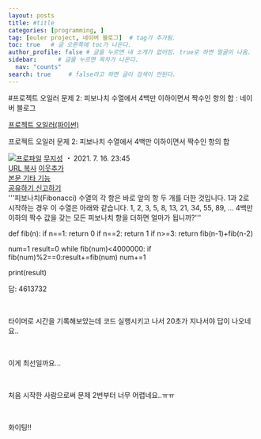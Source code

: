 ```yaml
---
layout: posts
title: #title
categories: [programming, ]
tag: [euler project, 네이버 블로그]  # tag가 추가됨.
toc: true   # 글 오른쪽에 toc가 나온다.
author_profile: false # 글을 누르면 내 소개가 없어짐. true로 하면 얼굴이 나옴.
sidebar:      # 글을 누르면 목차가 나온다.
  nav: "counts" 
search: true     # false라고 하면 글이 검색이 안된다.
---
```

#프로젝트 오일러 문제 2: 피보나치 수열에서 4백만 이하이면서 짝수인 항의 합 : 네이버 블로그
<div class="wrap_rabbit pcol2 _param(1) _postViewArea222434268168" id="post-view222434268168">
<!-- Rabbit HTML --><div class="se-viewer se-theme-default" lang="ko-KR">
<!-- SE_DOC_HEADER_START -->
<div class="se-component se-documentTitle se-l-default" id="SE-b30bbf39-3cf2-4a84-bc79-94734415bc41">
<div class="se-component-content">
<div class="se-section se-section-documentTitle se-l-default se-section-align-left">
<!-- -->
<div class="blog2_series">
<a class="pcol2" href="/PostList.naver?blogId=wys000112&amp;categoryNo=10&amp;from=postList" onclick="nclk_v2(this,'pst.category','','');">프로젝트 오일러(파이썬)</a>
</div>
<div class="pcol1">
<!-- -->
<div class="se-module se-module-text se-title-text">
<p class="se-text-paragraph se-text-paragraph-align-" id="SE-24690310-0510-4d44-a29f-4447eed72477" style=""><span class="se-fs- se-ff-" id="SE-ba3e594b-22d3-4863-840d-d86369aff43f" style=""><!-- -->프로젝트 오일러 문제 2: <!-- --></span><span class="se-fs-fs32 se-ff-nanumgothic" id="SE-024e56c9-ee9a-423f-bf23-db2bccc4fa20" style=""><!-- -->피보나치 수열에서 4백만 이하이면서 짝수인 항의 합<!-- --></span></p> </div>
<!-- -->
</div>
<div class="blog2_container">
<span class="writer">
<span class="area_profile"><a class="link" href="https://blog.naver.com/wys000112" onclick="nclk_v2(this,'pst.profile','','');" target="_top"><img alt="프로파일" class="img" src="https://blogpfthumb-phinf.pstatic.net/MjAyMjA1MjVfMTA0/MDAxNjUzNDcxMTU4NTkw.MKx5XZzKhkVnSwLw5O1NM-J45hdDNIrADB_V9VVQBOAg.OkL09v5VWJCO9xIBu4VTEzVASngUXGDvkf4D_exCZsEg.PNG.wys000112/%EB%AC%B4%EC%A7%80%EC%84%B1.png/%25EB%25AC%25B4%25EC%25A7%2580%25EC%2584%25B1.png?type=s1"/></a></span>
<span class="nick"><a class="link pcol2" href="https://blog.naver.com/wys000112" onclick="nclk_v2(this,'pst.username','','');" target="_top">무지성</a></span>
</span>
<i class="dot"> ・ </i>
<span class="se_publishDate pcol2">2021. 7. 16. 23:45</span>
</div>
<div class="blog2_post_function">
<a class="url pcol2 _setClipboard _returnFalse _se3copybtn _transPosition" href="#" id="copyBtn_222434268168" style="cursor:pointer;" title="https://blog.naver.com/wys000112/222434268168">URL 복사</a>
<a class="btn_buddy btn_addbuddy pcol2 _buddy_popup_btn _returnFalse" href="#" onclick="nclk_v2(this,'pst.addnei','','');"><i class="ico"></i> 이웃추가<i class="aline"></i></a>
<div class="overflow_menu">
<a area-expanded="false" area-haspopup="true" class="btn_overflow_menu _open_overflowmenu pcol2 _param(222434268168) _returnFalse" href="#" role="button"><span class="blind">본문 기타 기능</span></a>
<div area-hidden="true" class="lyr_overflow_menu" id="overflowmenu-222434268168">
<a class="naver-splugin btn_splugin share _title_share" data-canonical-url="https://blog.naver.com/wys000112/222434268168" data-likecontentsid="wys000112_222434268168" data-likeserviceid="BLOG" data-logdomain="https://proxy.blog.naver.com/spi/v1/api/shareLog" data-me-display="off" data-oninitialize="splugin_oninitialize(1);" data-option="{baseElement:'_title_spiButton', layerPosition:'outside-bottom', align:'right', marginLeft:0, marginTop:4}" data-style="unity" data-url="https://blog.naver.com/wys000112/222434268168" href="#" id="_title_spiButton" onclick="return false;">
                   공유하기
                <span class="ico_share _title_share_icon"></span>
</a>
<a class="_report _param(https://srp2.naver.com/report?svc=BLG&amp;exit=close&amp;ctype=AA01&amp;cwriterenc=oDpK44zNjb2kvJ%2FnnsnpvRN6a3Zl%2BksvcNeEKG8sQNc%3D&amp;ctitle=%ED%94%84%EB%A1%9C%EC%A0%9D%ED%8A%B8%20%EC%98%A4%EC%9D%BC%EB%9F%AC%20%EB%AC%B8%EC%A0%9C%202%3A%20%ED%94%BC%EB%B3%B4%EB%82%98%EC%B9%98%20%EC%88%98%EC%97%B4%EC%97%90%EC%84%9C%204%EB%B0%B1%EB%A7%8C%20%EC%9D%B4%ED%95%98%EC%9D%B4%EB%A9%B4%EC%84%9C%20%EC%A7%9D%EC%88%98%EC%9D%B8%20%ED%95%AD%EC%9D%98%20%ED%95%A9&amp;cwriter=wys0*****&amp;dark=disable&amp;memtype=Y&amp;env=pc&amp;cnickname=wys0*****&amp;vsvc=BLG&amp;cid=wys000112%40%4051896191%40%40mylog%40%40222434268168) _returnFalse" href="#">신고하기<span class="ico_report"></span></a>
</div>
</div>
<input alt="url" class="copyTargetUrl" style="display:none;" title="URL 복사" type="text" value="https://blog.naver.com/wys000112/222434268168"/>
</div>
<!-- -->
</div>
</div>
</div>
<!-- B2C 상품 -->
<!-- _BLOG_CONTENTS_HEADER_TAIL -->
<!-- SE_DOC_HEADER_END -->
<div class="se-main-container">
<div class="se-component se-code se-l-code_stripe" id="SE-dca27e4f-3746-4c66-a47c-411abe31235a">
<div class="se-component-content">
<div class="se-section se-section-code se-l-code_stripe">
<div class="se-module se-module-code se-fs-fs13">
<div class="se-code-source">
<div class="__se_code_view language-javascript">'''피보나치(Fibonacci) 수열의 각 항은 바로 앞의 항 두 개를 더한 것입니다.
1과 2로 시작하는 경우 이 수열은 아래와 같습니다.
1, 2, 3, 5, 8, 13, 21, 34, 55, 89, ...
4백만 이하의 짝수 값을 갖는 모든 피보나치 항을 더하면 얼마가 됩니까?'''

def fib(n):
    if n==1: return 0
    if n==2: return 1
    if n&gt;=3: return fib(n-1)+fib(n-2)

num=1
result=0
while fib(num)&lt;4000000:
    if fib(num)%2==0:result+=fib(num)
    num+=1

print(result)</div>
</div>
</div>
</div>
</div>
<script class="__se_module_data" data-module='{"type":"v2_code", "id" : "SE-dca27e4f-3746-4c66-a47c-411abe31235a"}' type="text/data"></script>
</div> <div class="se-component se-text se-l-default" id="SE-66a94fd5-0761-4456-9bf0-e341f29fd970">
<div class="se-component-content">
<div class="se-section se-section-text se-l-default">
<div class="se-module se-module-text">
<!-- SE-TEXT { --><p class="se-text-paragraph se-text-paragraph-align-" id="SE-9788c187-cba6-4a7c-ac40-e064dee964b5" style=""><span class="se-fs- se-ff-" id="SE-c5d4ebc4-4e9f-4671-8a3d-8e0f8bd21fed" style="">답: 4613732</span></p><!-- } SE-TEXT --><!-- SE-TEXT { --><p class="se-text-paragraph se-text-paragraph-align-" id="SE-4fbe4f0b-9bbd-465e-a1bd-0b3ed0cedd32" style=""><span class="se-fs- se-ff-" id="SE-69028770-4fa0-4271-b3c1-9b2eb8eaac68" style="">​</span></p><!-- } SE-TEXT --><!-- SE-TEXT { --><p class="se-text-paragraph se-text-paragraph-align-" id="SE-f84a662f-7be4-4981-b2a9-21a04e0a11ce" style=""><span class="se-fs- se-ff-" id="SE-4db5795b-f4da-49be-b2ab-2fd7f369ba08" style="">타이머로 시간을 기록해보았는데 코드 실행시키고 나서 20초가 지나서야 답이 나오네요..</span></p><!-- } SE-TEXT --><!-- SE-TEXT { --><p class="se-text-paragraph se-text-paragraph-align-" id="SE-aba42c2b-5d8c-4cd4-aae9-1cc18ade3ccd" style=""><span class="se-fs- se-ff-" id="SE-da83884a-5749-4eed-9ce8-e4e952a53f46" style="">​</span></p><!-- } SE-TEXT --><!-- SE-TEXT { --><p class="se-text-paragraph se-text-paragraph-align-" id="SE-12d4c57b-7b17-451c-9312-483060b5c66b" style=""><span class="se-fs- se-ff-" id="SE-b64fd41b-c989-4568-8400-c7c35ee74953" style="">이게 최선일까요...</span></p><!-- } SE-TEXT --><!-- SE-TEXT { --><p class="se-text-paragraph se-text-paragraph-align-" id="SE-5a09e25e-7c26-4997-8ff6-de66cb605e25" style=""><span class="se-fs- se-ff-" id="SE-a0ef90ca-74ea-4e64-9b9a-960a11f709c6" style="">​</span></p><!-- } SE-TEXT --><!-- SE-TEXT { --><p class="se-text-paragraph se-text-paragraph-align-" id="SE-4823a36f-f8c7-44bf-aea6-979cdc8a03fa" style=""><span class="se-fs- se-ff-" id="SE-2a647d09-fb35-47d4-b61f-a49965edeb16" style="">처음 시작한 사람으로써 문제 2번부터 너무 어렵네요..ㅠㅠ</span></p><!-- } SE-TEXT --><!-- SE-TEXT { --><p class="se-text-paragraph se-text-paragraph-align-" id="SE-36b17087-12a2-4e04-a0bd-9032daa27a03" style=""><span class="se-fs- se-ff-" id="SE-c0557d71-89d8-4262-8008-ae4a8857392a" style="">​</span></p><!-- } SE-TEXT --><!-- SE-TEXT { --><p class="se-text-paragraph se-text-paragraph-align-" id="SE-1edb77b5-36f0-444e-b8c3-8176c8d238f7" style=""><span class="se-fs- se-ff-" id="SE-0086b6e9-c0a2-4bd9-b8c8-cb9ee5bf442e" style="">화이팅!!</span></p><!-- } SE-TEXT -->
</div>
</div>
</div>
</div> </div>
</div>
</div>